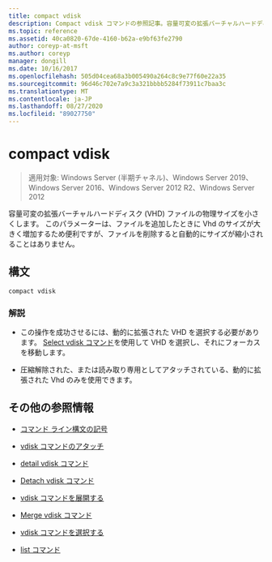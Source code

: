 ```yaml
---
title: compact vdisk
description: Compact vdisk コマンドの参照記事。容量可変の拡張バーチャルハードディスク (VHD) ファイルの物理サイズが削減されます。
ms.topic: reference
ms.assetid: 40ca0820-67de-4160-b62a-e9bf63fe2790
author: coreyp-at-msft
ms.author: coreyp
manager: dongill
ms.date: 10/16/2017
ms.openlocfilehash: 505d04cea68a3b005490a264c8c9e77f60e22a35
ms.sourcegitcommit: 96d46c702e7a9c3a321bbbb5284f73911c7baa3c
ms.translationtype: MT
ms.contentlocale: ja-JP
ms.lasthandoff: 08/27/2020
ms.locfileid: "89027750"
---
```

# <a name="compact-vdisk"></a>compact vdisk

> 適用対象: Windows Server (半期チャネル)、Windows Server 2019、Windows Server 2016、Windows Server 2012 R2、Windows Server 2012

容量可変の拡張バーチャルハードディスク (VHD) ファイルの物理サイズを小さくします。 このパラメーターは、ファイルを追加したときに Vhd のサイズが大きく増加するため便利ですが、ファイルを削除すると自動的にサイズが縮小されることはありません。

## <a name="syntax"></a>構文

```
compact vdisk
```

### <a name="remarks"></a>解説

- この操作を成功させるには、動的に拡張された VHD を選択する必要があります。 [Select vdisk コマンド](select-vdisk.md)を使用して VHD を選択し、それにフォーカスを移動します。

- 圧縮解除された、または読み取り専用としてアタッチされている、動的に拡張された Vhd のみを使用できます。

## <a name="additional-references"></a>その他の参照情報

- [コマンド ライン構文の記号](command-line-syntax-key.md)

- [vdisk コマンドのアタッチ](attach-vdisk.md)

- [detail vdisk コマンド](detail-vdisk.md)

- [Detach vdisk コマンド](detach-vdisk.md)

- [vdisk コマンドを展開する](expand-vdisk.md)

- [Merge vdisk コマンド](merge-vdisk.md)

- [vdisk コマンドを選択する](select-vdisk.md)

- [list コマンド](list.md)
